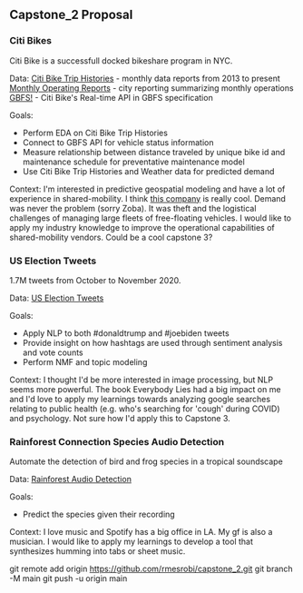 ## Capstone_2 Proposal


### Citi Bikes

Citi Bike is a successfull docked bikeshare program in NYC.

Data:
[Citi Bike Trip Histories](https://s3.amazonaws.com/tripdata/index.html)  - monthly data reports from 2013 to present\
[Monthly Operating Reports](https://www.citibikenyc.com/system-data/operating-reports) - city reporting summarizing monthly operations\
[GBFS!](http://gbfs.citibikenyc.com/gbfs/gbfs.json) - Citi Bike's Real-time API in GBFS specification

Goals:
- Perform EDA on Citi Bike Trip Histories
- Connect to GBFS API for vehicle status information
- Measure relationship between distance traveled by unique bike id and maintenance schedule for preventative maintenance model
- Use Citi Bike Trip Histories and Weather data for predicted demand

Context: I'm interested in predictive geospatial modeling and have a lot of experience in shared-mobility. I think [this company](https://www.zoba.com/) is really cool. Demand was never the problem (sorry Zoba). It was theft and the logistical challenges of managing large fleets of free-floating vehicles. I would like to apply my industry knowledge to improve the operational capabilities of shared-mobility vendors. Could be a cool capstone 3?

### US Election Tweets

1.7M tweets from October to November 2020.

Data:
[US Election Tweets](https://www.kaggle.com/manchunhui/us-election-2020-tweets)

Goals:
- Apply NLP to both #donaldtrump and #joebiden tweets
- Provide insight on how hashtags are used through sentiment analysis and vote counts
- Perform NMF and topic modeling

Context: I thought I'd be more interested in image processing, but NLP seems more powerful. The book Everybody Lies had a big impact on me and I'd love to apply my learnings towards analyzing google searches relating to public health (e.g. who's searching for 'cough' during COVID) and psychology. Not sure how I'd apply this to Capstone 3.

### Rainforest Connection Species Audio Detection

Automate the detection of bird and frog species in a tropical soundscape

Data:
[Rainforest Audio Detection](https://www.kaggle.com/c/rfcx-species-audio-detection/data)

Goals:
- Predict the species given their recording

Context: I love music and Spotify has a big office in LA. My gf is also a musician. I would like to apply my learnings to develop a tool that synthesizes humming into tabs or sheet music. 


git remote add origin https://github.com/rmesrobi/capstone_2.git
git branch -M main
git push -u origin main